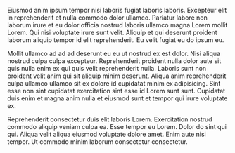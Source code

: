Eiusmod anim ipsum tempor nisi laboris fugiat laboris laboris. Excepteur elit in reprehenderit et nulla commodo dolor ullamco. Pariatur labore non laborum irure et eu dolor officia nostrud laboris ullamco magna Lorem mollit Lorem. Qui nisi voluptate irure sunt velit. Aliquip et qui deserunt proident laborum aliquip tempor id elit reprehenderit. Eu velit fugiat eu do ipsum eu.

Mollit ullamco ad ad ad deserunt eu eu ut nostrud ex est dolor. Nisi aliqua nostrud culpa culpa excepteur. Reprehenderit proident nulla dolor aute sit quis nulla enim ex qui quis velit reprehenderit nulla. Laboris sunt non proident velit anim qui sit aliquip minim deserunt. Aliqua anim reprehenderit culpa ullamco ullamco sit ex dolore id cupidatat minim ex adipisicing. Sint esse non sint cupidatat exercitation sint esse id Lorem sunt sunt. Cupidatat duis enim et magna anim nulla et eiusmod sunt et tempor qui irure voluptate ex.

Reprehenderit consectetur duis elit laboris Lorem. Exercitation nostrud commodo aliquip veniam culpa ea. Esse tempor eu Lorem. Dolor do sint qui qui. Aliqua velit aliqua eiusmod voluptate dolore amet. Enim aute nisi tempor. Ut commodo minim laborum consectetur consectetur.